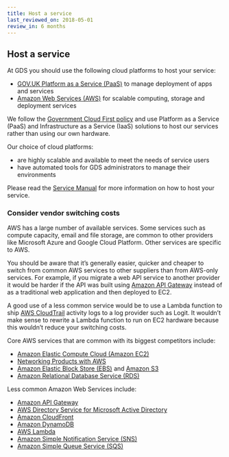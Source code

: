 ```yaml
---
title: Host a service
last_reviewed_on: 2018-05-01
review_in: 6 months
---
```


## Host a service

At GDS you should use the following cloud platforms to host your service:

* [GOV.UK Platform as a Service (PaaS)](https://cloud.service.gov.uk) to manage deployment of apps and services
* [Amazon Web Services (AWS)](https://aws.amazon.com) for scalable computing, storage and deployment services

We follow the [Government Cloud First policy](https://www.gov.uk/guidance/government-cloud-first-policy) and use Platform as a Service (PaaS) and Infrastructure as a Service (IaaS) solutions to host our services rather than using our own hardware.

Our choice of cloud platforms:

* are highly scalable and available to meet the needs of service users
* have automated tools for GDS administrators to manage their environments

Please read the [Service Manual](https://www.gov.uk/service-manual/technology/deciding-how-to-host-your-service) for more information on how to host your service.

### Consider vendor switching costs

AWS has a large number of available services. Some services such as compute capacity, email and file storage, are common to other providers like Microsoft Azure and Google Cloud Platform. Other services are specific to AWS.

You should be aware that it’s generally easier, quicker and cheaper to switch from common AWS services to other suppliers than from AWS-only services. For example, if you migrate a web API service to another provider it would be harder if the API was built using [Amazon API Gateway](https://aws.amazon.com/api-gateway/) instead of as a traditional web application and then deployed to EC2.

A good use of a less common service would be to use a Lambda function to ship [AWS CloudTrail](https://aws.amazon.com/cloudtrail/) activity logs to a log provider such as Logit. It wouldn’t make sense to rewrite a Lambda function to run on EC2 hardware because this wouldn’t reduce your switching costs.

Core AWS services that are common with its biggest competitors include:

  * [Amazon Elastic Compute Cloud (Amazon EC2)](https://aws.amazon.com/ec2/)
  * [Networking Products with AWS](https://aws.amazon.com/products/networking/)
  * [Amazon Elastic Block Store (EBS)](https://aws.amazon.com/ebs/) and [Amazon S3](https://aws.amazon.com/s3/)
  * [Amazon Relational Database Service (RDS)](https://aws.amazon.com/rds/)

Less common Amazon Web Services include:

  * [Amazon API Gateway](https://aws.amazon.com/api-gateway/)
  * [AWS Directory Service for Microsoft Active Directory](https://aws.amazon.com/directoryservice/)
  * [Amazon CloudFront](https://aws.amazon.com/cloudfront/)
  * [Amazon DynamoDB](https://aws.amazon.com/dynamodb/)
  * [AWS Lambda](https://aws.amazon.com/lambda/)
  * [Amazon Simple Notification Service (SNS)](https://aws.amazon.com/sns/)
  * [Amazon Simple Queue Service (SQS)](https://aws.amazon.com/sqs/)
